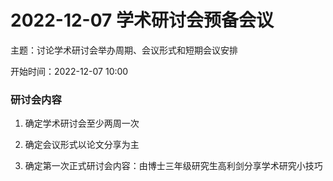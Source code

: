 # 2022-12-07 学术研讨会预备会议

主题：讨论学术研讨会举办周期、会议形式和短期会议安排

开始时间：2022-12-07 10:00

### 研讨会内容

1. 确定学术研讨会至少两周一次

1. 确定会议形式以论文分享为主

1. 确定第一次正式研讨会内容：由博士三年级研究生高利剑分享学术研究小技巧



